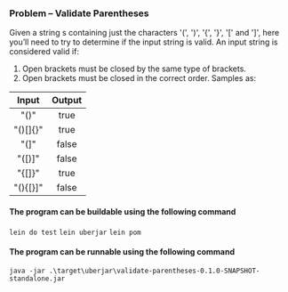 ### Problem – Validate Parentheses
Given a string s containing just the characters '(', ')', '{', '}', '[' and ']', here you’ll need to try to determine if the input string is valid.
An input string is considered valid if:
1.	Open brackets must be closed by the same type of brackets.
2.	Open brackets must be closed in the correct order.
Samples as:

| Input     | Output 	|
| :--------:| :--------:|
| "()"  	|	true 	|
| "()[]{}"	|   true 	|
| "(]"      |	false	|
| "([)]"	|	false	|
| "{[]}" 	|	true	|
| "(){[}]" 	|	false	|

#### The program can be buildable using the following command
`lein do test`
`lein uberjar`
`lein pom`

#### The program can be runnable using the following command
`java -jar .\target\uberjar\validate-parentheses-0.1.0-SNAPSHOT-standalone.jar`
